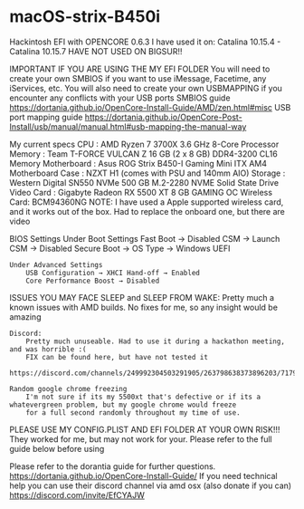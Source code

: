 # macOS-strix-B450i

Hackintosh EFI with OPENCORE 0.6.3 
I have used it on: Catalina 10.15.4 - Catalina 10.15.7
HAVE NOT USED ON BIGSUR!!

IMPORTANT IF YOU ARE USING THE MY EFI FOLDER
    You will need to create your own SMBIOS if you want to use iMessage, Facetime, any iServices, etc.
    You will also need to create your own USBMAPPING if you encounter any conflicts with your USB ports
    SMBIOS guide
    https://dortania.github.io/OpenCore-Install-Guide/AMD/zen.html#misc
    USB port mapping guide
    https://dortania.github.io/OpenCore-Post-Install/usb/manual/manual.html#usb-mapping-the-manual-way
    
My current specs
    CPU : AMD Ryzen 7 3700X 3.6 GHz 8-Core Processor
    Memory : Team T-FORCE VULCAN Z 16 GB (2 x 8 GB) DDR4-3200 CL16 Memory
    Motherboard : Asus ROG Strix B450-I Gaming Mini ITX AM4 Motherboard
    Case : NZXT H1 (comes with PSU and 140mm AIO)
    Storage : Western Digital SN550 NVMe 500 GB M.2-2280 NVME Solid State Drive
    Video Card : Gigabyte Radeon RX 5500 XT 8 GB GAMING OC
    Wireless Card: BCM94360NG
        NOTE: I have used a Apple supported wireless card, and it works out of the box.
              Had to replace the onboard one, but there are video
              
BIOS Settings
    Under Boot Settings
        Fast Boot → Disabled
        CSM → Launch CSM → Disabled
        Secure Boot → OS Type → Windows UEFI
        
    Under Advanced Settings
        USB Configuration → XHCI Hand-off → Enabled
        Core Performance Boost → Disabled
        
        
ISSUES YOU MAY FACE
    SLEEP and SLEEP FROM WAKE:
        Pretty much a known issues with AMD builds. No fixes for me, so any insight would be amazing
        
    Discord:
        Pretty much unuseable. Had to use it during a hackathon meeting, and was horrible :(
        FIX can be found here, but have not tested it
        https://discord.com/channels/249992304503291905/263798638373896203/717912500498333746
        
    Random google chrome freezing
        I'm not sure if its my 5500xt that's defective or if its a whatevergreen problem, but my google chrome would freeze 
        for a full second randomly throughout my time of use.
        
PLEASE USE MY CONFIG.PLIST AND EFI FOLDER AT YOUR OWN RISK!!!
    They worked for me, but may not work for your. Please refer to the full guide below before using

Please refer to the dorantia guide for further questions.
    https://dortania.github.io/OpenCore-Install-Guide/
If you need technical help you can use their discord channel via amd osx (also donate if you can)
    https://discord.com/invite/EfCYAJW
